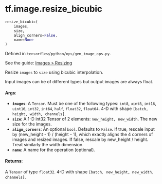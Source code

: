 <div itemscope itemtype="http://developers.google.com/ReferenceObject">
<meta itemprop="name" content="tf.image.resize_bicubic" />
</div>

# tf.image.resize_bicubic

``` python
resize_bicubic(
    images,
    size,
    align_corners=False,
    name=None
)
```



Defined in `tensorflow/python/ops/gen_image_ops.py`.

See the guide: [Images > Resizing](../../../../api_guides/python/image.md#Resizing)

Resize `images` to `size` using bicubic interpolation.

Input images can be of different types but output images are always float.

#### Args:

* <b>`images`</b>: A `Tensor`. Must be one of the following types: `int8`, `uint8`, `int16`, `uint16`, `int32`, `int64`, `half`, `float32`, `float64`.
    4-D with shape `[batch, height, width, channels]`.
* <b>`size`</b>:  A 1-D int32 Tensor of 2 elements: `new_height, new_width`.  The
    new size for the images.
* <b>`align_corners`</b>: An optional `bool`. Defaults to `False`.
    If true, rescale input by (new_height - 1) / (height - 1), which
    exactly aligns the 4 corners of images and resized images. If false, rescale
    by new_height / height. Treat similarly the width dimension.
* <b>`name`</b>: A name for the operation (optional).


#### Returns:

A `Tensor` of type `float32`. 4-D with shape
`[batch, new_height, new_width, channels]`.
